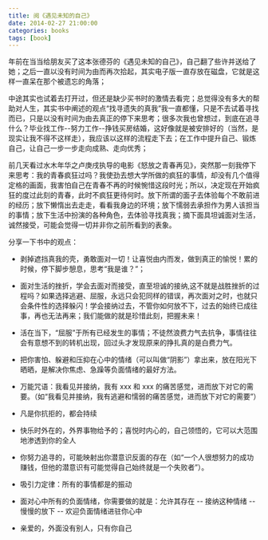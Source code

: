 ```yaml
---
title: 阅《遇见未知的自己》
date: 2014-02-27 21:00:00
categories: books
tags: [book]
---
```

年前在当当给朋友买了这本张德芬的《遇见未知的自己》，自己翻了些许并送给了她；之后一直以没有时间为由而再次拾起，其实电子版一直存放在磁盘，它就是这样一直呆在那个被遗忘的角落；

中途其实也试着去打开过，但还是缺少买书时的激情去看完；总觉得没有多大的帮助对人生，其实书中阐述的观点“找寻遗失的真我”我一直都懂，只是不去试着寻找而已，只是以没有时间为由去真正的停下来思考；很多次我也曾想过，到底在追寻什么？毕业找工作--努力工作--挣钱买房结婚，这好像就是被安排好的（当然，是现实让我不得不这样走），我应该以这样的流程走下去；在工作中提升自己、锻炼自己，让自己一步一步走向成熟、走向优秀；

<!-- more -->

前几天看过水木年华之卢庚戌执导的电影《怒放之青春再见》，突然那一刻我停下来思考：我的青春疯狂过吗？我使劲去想大学所做的疯狂的事情，却没有几个值得定格的画面，我害怕自己在青春不再的时候惋惜这段时光；所以，决定现在开始疯狂的度过此刻的青春，此时不疯狂更待何时。放下所谓的面子去体验每个不敢前进的经历；放下懒惰出去走走，看看我身边的环境；放下懦弱去承担作为男人该担当的事情；放下生活中扮演的各种角色，去体验寻找真我；摘下面具坦诚面对生活，诚然接受，可能会觉得一切并非你之前所看到的表象。

分享一下书中的观点：

- 剥掉遮挡真我的壳，勇敢面对一切！让喜悦由内而发，做到真正的愉悦！累的时候，停下脚步憩息，思考“我是谁？”；

- 面对生活的挫折，学会去面对而接受，直至坦诚的接纳,这不就是战胜挫折的过程吗？如果选择逃避、屈服，永远只会犯同样的错误，再次面对之时，也就只会条件性的选择躲闪！学会接纳过去，不管你如何放不下，过去的始终已成往事，再也无法再来；我们能做的就是珍惜此刻，把握未来！

-  活在当下，“屈服”于所有已经发生的事情；不徒然浪费力气去抗争，事情往往会有意想不到的转机出现，回过头才发现原来的挣扎真的是白费力气。

-  把你害怕、躲避和压抑在心中的情绪（可以叫做“阴影”）拿出来，放在阳光下晒晒，是解决你焦虑、急躁等负面情绪的最好方法。

-  万能咒语：我看见并接纳，我有 xxx 和 xxx 的痛苦感觉，进而放下对它的需要。（如“我看见并接纳，我有逃避和懦弱的痛苦感觉，进而放下对它的需要”）

-  凡是你抗拒的，都会持续

-  快乐时外在的，外界事物给予的；喜悦时内心的，自己领悟的，它可以大范围地渗透到你的全人

-  你努力追寻的，可能映射出你潜意识反面的存在（如“一个人很想努力的成功赚钱，但他的潜意识有可能觉得自己始终就是一个失败者”）。

-  吸引力定律：所有的事情都是的振动

-  面对心中所有的负面情绪，你需要做的就是：允许其存在 -- 接纳这种情绪 -- 慢慢的放下 -- 欢迎负面情绪进驻你心中

-  亲爱的，外面没有别人，只有你自己